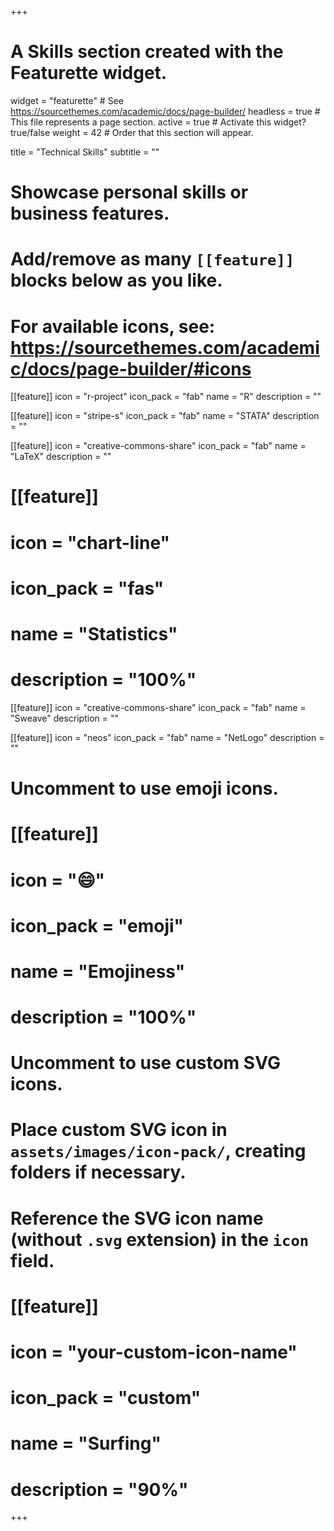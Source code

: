 +++
# A Skills section created with the Featurette widget.
widget = "featurette"  # See https://sourcethemes.com/academic/docs/page-builder/
headless = true  # This file represents a page section.
active = true  # Activate this widget? true/false
weight = 42  # Order that this section will appear.

title = "Technical Skills"
subtitle = ""

# Showcase personal skills or business features.
# 
# Add/remove as many `[[feature]]` blocks below as you like.
# 
# For available icons, see: https://sourcethemes.com/academic/docs/page-builder/#icons

[[feature]]
  icon = "r-project"
  icon_pack = "fab"
  name = "R"
  description = ""

[[feature]]
  icon = "stripe-s"
  icon_pack = "fab"
  name = "STATA"
  description = ""

[[feature]]
  icon = "creative-commons-share"
  icon_pack = "fab"
  name = "LaTeX"
  description = ""

# [[feature]]
#  icon = "chart-line"
#  icon_pack = "fas"
#  name = "Statistics"
#  description = "100%"  
  
 [[feature]]
 icon = "creative-commons-share"
 icon_pack = "fab"
 name = "Sweave"
 description = ""

[[feature]]
icon = "neos"
icon_pack = "fab"
name = "NetLogo"
description = ""

# Uncomment to use emoji icons.
# [[feature]]
#  icon = ":smile:"
#  icon_pack = "emoji"
#  name = "Emojiness"
#  description = "100%"  

# Uncomment to use custom SVG icons.
# Place custom SVG icon in `assets/images/icon-pack/`, creating folders if necessary.
# Reference the SVG icon name (without `.svg` extension) in the `icon` field.
# [[feature]]
#  icon = "your-custom-icon-name"
#  icon_pack = "custom"
#  name = "Surfing"
#  description = "90%"

+++
